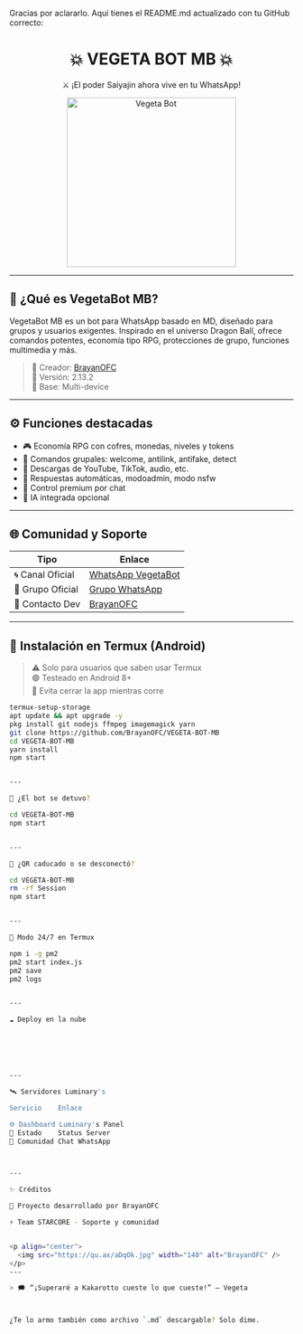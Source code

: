 Gracias por aclararlo. Aquí tienes el README.md actualizado con tu GitHub correcto:

<h1 align="center">💥 VEGETA BOT MB 💥</h1>
<p align="center">⚔️ ¡El poder Saiyajin ahora vive en tu WhatsApp!</p>

<p align="center">
  <img src="https://qu.ax/zKuno.jpg" width="300" alt="Vegeta Bot">
</p>

---

## 🧠 ¿Qué es VegetaBot MB?

VegetaBot MB es un bot para WhatsApp basado en MD, diseñado para grupos y usuarios exigentes. Inspirado en el universo Dragon Ball, ofrece comandos potentes, economía tipo RPG, protecciones de grupo, funciones multimedia y más.

> 💬 Creador: [BrayanOFC](https://github.com/BrayanOFC)  
> 🧪 Versión: 2.13.2  
> 🧰 Base: Multi-device

---

## ⚙️ Funciones destacadas

- 🎮 Economía RPG con cofres, monedas, niveles y tokens  
- 📌 Comandos grupales: welcome, antilink, antifake, detect  
- 🎥 Descargas de YouTube, TikTok, audio, etc.  
- 💬 Respuestas automáticas, modoadmin, modo nsfw  
- 🔐 Control premium por chat  
- 🧠 IA integrada opcional  

---

## 🌐 Comunidad y Soporte

| Tipo        | Enlace |
|-------------|--------|
| 🌀 Canal Oficial | [WhatsApp VegetaBot](https://whatsapp.com/channel/0029VagYdbFEwEk5htUejk0t) |
| 👥 Grupo Oficial | [Grupo WhatsApp](https://chat.whatsapp.com/Jjs2l4X3LdP7RHr06WsasW) |
| 💬 Contacto Dev  | [BrayanOFC](https://wa.me/526641784469) |

---

## 🧪 Instalación en Termux (Android)

> ⚠️ Solo para usuarios que saben usar Termux  
> 🟢 Testeado en Android 8+  
> 🔧 Evita cerrar la app mientras corre

```bash
termux-setup-storage
apt update && apt upgrade -y
pkg install git nodejs ffmpeg imagemagick yarn
git clone https://github.com/BrayanOFC/VEGETA-BOT-MB
cd VEGETA-BOT-MB
yarn install
npm start


---

🔁 ¿El bot se detuvo?

cd VEGETA-BOT-MB
npm start


---

🧨 ¿QR caducado o se desconectó?

cd VEGETA-BOT-MB
rm -rf Session
npm start


---

🔄 Modo 24/7 en Termux

npm i -g pm2
pm2 start index.js
pm2 save
pm2 logs


---

☁️ Deploy en la nube






---

🛰 Servidores Luminary's

Servicio	Enlace

🌐 Dashboard	Luminary's Panel
📡 Estado	Status Server
💬 Comunidad	Chat WhatsApp



---

✨ Créditos

👾 Proyecto desarrollado por BrayanOFC

⚡ Team STARCORE - Soporte y comunidad


<p align="center">
  <img src="https://qu.ax/aDqOk.jpg" width="140" alt="BrayanOFC" />
</p>
---

> 🗯 “¡Superaré a Kakarotto cueste lo que cueste!” — Vegeta



¿Te lo armo también como archivo `.md` descargable? Solo dime.

